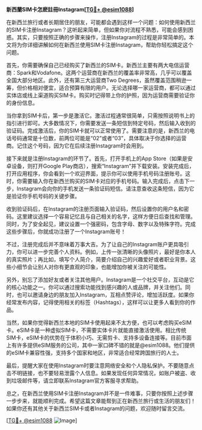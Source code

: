 **新西蘭SIM卡怎麽註冊Instagram[[TG💪+ @esim1088](https://t.me/s/esim1088)]**

在新西兰旅行或者长期居住的朋友，可能都会遇到这样一个问题：如何使用新西兰的SIM卡注册Instagram？这听起来简单，但如果你对流程不熟悉，可能会感到困惑。其实，只要按照正确的步骤来操作，注册Instagram的过程是非常简单的。本文将为你详细讲解如何在新西兰使用SIM卡注册Instagram，帮助你轻松搞定这个问题。

首先，你需要确保自己已经购买了新西兰的SIM卡。新西兰主要有两大电信运营商：Spark和Vodafone。这两个运营商在新西兰的覆盖率非常高，几乎可以覆盖全国大部分地区。此外，还有第三大运营商Two Degrees，虽然覆盖范围稍逊一筹，但价格相对便宜，适合预算有限的用户。无论选择哪一家运营商，都可以通过实体店或线上渠道购买SIM卡。购买时记得带上你的护照，因为运营商需要验证你的身份信息。

当你拿到SIM卡后，第一步是激活它。激活过程通常很简单，只需按照说明书上的指引进行即可。大多数情况下，你需要发送一条短信到特定号码，然后输入收到的验证码。完成激活后，你的SIM卡就可以正常使用了。需要注意的是，新西兰的电话号码通常是十位数，前两位可能是“02”或者“03”，具体取决于你选择的运营商。记住这个号码，因为它在后续注册Instagram时会用到。

接下来就是注册Instagram的环节了。首先，打开手机上的App Store（如果是安卓设备，则打开Google Play商店），搜索“Instagram”并下载安装。安装完成后，打开应用程序，你会看到一个欢迎界面，提示你可以使用手机号码注册账号。这时，你需要输入你在新西兰购买的SIM卡对应的手机号码。输入完成后，点击下一步，Instagram会向你的手机发送一条验证码短信。请注意查收这条短信，因为它是验证你手机号码的关键步骤。

收到验证码后，在Instagram的注册页面输入验证码，然后设置你的用户名和密码。这里建议选择一个容易记忆且与自己相关的名字，这样方便日后查找和管理。同时，为了安全起见，建议设置一个强密码，包含字母、数字以及特殊字符。完成这些步骤后，你就成功注册了一个Instagram账号！

不过，注册完成后并不意味着万事大吉。为了让自己的Instagram账户更具吸引力，你可以进一步完善个人资料。例如，上传一张清晰的头像照片，最好是你本人的真实照片；再比如，填写个人简介，简要介绍自己的兴趣爱好或者职业背景。这些小细节会让别人对你有更直观的印象，也能增加你被关注的可能性。

另外，别忘了添加好友或者关注其他用户。Instagram是一个社交平台，互动是它的核心功能之一。你可以通过搜索功能找到感兴趣的人或品牌，并关注他们。同时，也可以邀请身边的朋友加入Instagram，互相点赞评论，增加活跃度。如果你经常发布内容，记得使用相关的标签（Hashtags），这样可以让更多人看到你的作品。

当然，如果你觉得新西兰本地的SIM卡使用起来不太方便，也可以考虑购买eSIM卡。eSIM卡是一种虚拟SIM卡，不需要实体卡片就能直接激活使用。相比传统SIM卡，eSIM卡的优势在于体积小巧、无需剪卡、支持多设备连接等。目前市面上有许多提供eSIM服务的公司，其中一家口碑不错的就是@esim1088。他们提供的eSIM卡兼容性强，支持多个国家和地区，非常适合经常跨国旅行的人士。

最后，提醒大家在使用Instagram时要注意网络安全和个人隐私保护。不要随意点击不明链接，也不要轻易泄露个人信息。如果发现任何异常情况，如账户被盗、收到垃圾邮件等，请立即联系Instagram官方客服寻求帮助。

总之，在新西兰使用SIM卡注册Instagram并不是一件难事，只要你按照上述步骤一步步来，就能顺利完成。希望这篇文章能帮到正在新西兰旅行或生活的朋友们！如果你还有其他关于新西兰SIM卡或者Instagram的问题，欢迎随时留言交流。

[[TG💪+ @esim1088](https://t.me/s/esim1088) ![Image](https://i.postimg.cc/4NQfJmqS/Snipaste-2025-05-13-00-14-12.png)]